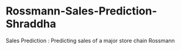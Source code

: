 # Rossmann-Sales-Prediction-Shraddha
Sales Prediction : Predicting sales of a major store chain Rossmann
